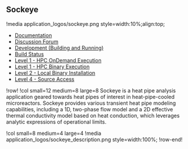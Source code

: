 ## Sockeye

!media application_logos/sockeye.png style=width:10%;align:top;

- [Documentation](https://sockeye-docs.hpcondemand.inl.gov/latest/)
- [Discussion Forum](https://sockeye-discourse.hpcondemand.inl.gov)
- [Development (Building and Running)](ncrc/applications/ncrc_develop_sockeye.md)
- [Build Status](https://civet.inl.gov/repo/837/)
- [Level 1 - HPC OnDemand Execution](ncrc/applications/ncrc_ondemand_sockeye.md)
- [Level 1 - HPC Binary Execution](ncrc/applications/ncrc_hpc_sockeye.md)
- [Level 2 - Local Binary Installation](ncrc/applications/ncrc_conda_sockeye.md)
- [Level 4 - Source Access](ncrc/applications/ncrc_level4_sockeye.md)

!row!
!col small=12 medium=8 large=8
Sockeye is a heat pipe analysis application geared towards heat pipes of interest in heat-pipe-cooled microreactors. Sockeye provides various transient heat pipe modeling capabilities, including a 1D, two-phase flow model and a 2D effective thermal conductivity model based on heat conduction, which leverages analytic expressions of operational limits.

!col small=8 medium=4 large=4
!media application_logos/sockeye_description.png style=width:100%;
!row-end!
